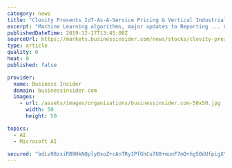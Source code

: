 ```yaml
---
category: news
title: "Clovity Presents IoT-As-A-Service Pricing & Vertical Industrial Hardware Bundle Solutions for the Next Release of Their CSensorNet IoT Platform"
excerpt: "Machine Learning algorithms, major updates to Reporting ... Clovity's new release of CSensorNet platform powered by Microsoft's Azure Cloud, pre-configuration on several industry-leading edge devices, and now offered in an IoT-as-a-Service model provides unique benefits stemming from a well-defined as well as collaborative end-to-end IoT ..."
publishedDateTime: 2019-12-17T13:45:00Z
sourceUrl: https://markets.businessinsider.com/news/stocks/clovity-presents-iot-as-a-service-pricing-vertical-industrial-hardware-bundle-solutions-for-the-next-release-of-their-csensornet-iot-platform-1028769277
type: article
quality: 0
heat: 0
published: false

provider:
  name: Business Insider
  domain: businessinsider.com
  images:
    - url: /assets/images/organizations/businessinsider.com-50x50.jpg
      width: 50
      height: 50

topics:
  - AI
  - Microsoft AI

secured: "bdLv98zxiRB9HkNQply8soZ+cAnTRy1PfGhCu7U8+munF7mQ+hg50dUfpigXYIsjDccwuan1TMDXaLTF5xz6BrEwGQiGmhyY2DrtVCGDWcZuzQFF+2yknyuB1Vi7hyfUZAqQxD1nB4UDsZnmMep0wW0gsVDbImVKpZK7ZfELlMFqiOgFhuGyqb2wWj0aLQaJCswDArE8zY8S8x1hLjaoi67z33vI7JLQa3JIty/ePnyrxo6ygJpySaU8hdi5DpcY0FwFhuQZkn8Tu3ePY4P2Ww==;zbE7GGzuD3wr8TMnbVBU2g=="
---
```


